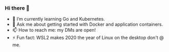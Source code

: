 ### Hi there 👋

- 🌱 I’m currently learning Go and Kubernetes.
- 💬 Ask me about getting started with Docker and application containers.
- 📫 How to reach me: my DMs are open!
- ⚡ Fun fact: WSL2 makes 2020 the year of Linux on the desktop don't @ me.


<!--
**ryanbarkley/ryanbarkley** is a ✨ _special_ ✨ repository because its `README.md` (this file) appears on your GitHub profile.

Here are some ideas to get you started:

- 🔭 I’m currently working on ...
- 🌱 I’m currently learning ...
- 👯 I’m looking to collaborate on ...
- 🤔 I’m looking for help with ...
- 💬 Ask me about ...
- 📫 How to reach me: ...
- 😄 Pronouns: ...
- ⚡ Fun fact: ...
-->
